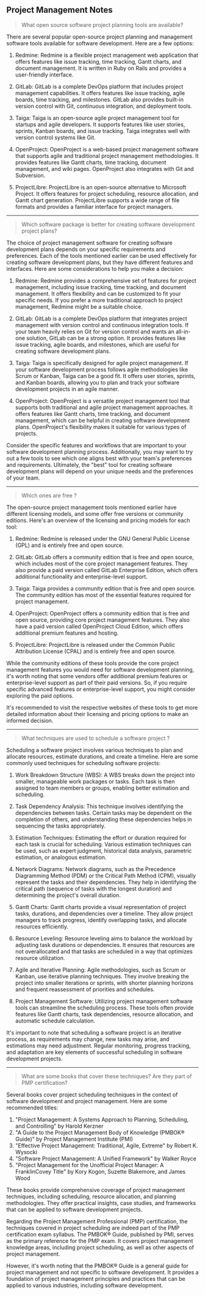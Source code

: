 ## Project Management Notes

> What open source software project planning tools are available? 

There are several popular open-source project planning and management software tools available for software development. Here are a few options:

1. Redmine: Redmine is a flexible project management web application that offers features like issue tracking, time tracking, Gantt charts, and document management. It is written in Ruby on Rails and provides a user-friendly interface.
    
2. GitLab: GitLab is a complete DevOps platform that includes project management capabilities. It offers features like issue tracking, agile boards, time tracking, and milestones. GitLab also provides built-in version control with Git, continuous integration, and deployment tools.
    
3. Taiga: Taiga is an open-source agile project management tool for startups and agile developers. It supports features like user stories, sprints, Kanban boards, and issue tracking. Taiga integrates well with version control systems like Git.
    
4. OpenProject: OpenProject is a web-based project management software that supports agile and traditional project management methodologies. It provides features like Gantt charts, time tracking, document management, and wiki pages. OpenProject also integrates with Git and Subversion.
    
5. ProjectLibre: ProjectLibre is an open-source alternative to Microsoft Project. It offers features for project scheduling, resource allocation, and Gantt chart generation. ProjectLibre supports a wide range of file formats and provides a familiar interface for project managers.
   
---
> Which software package is better for creating software development project plans?  

The choice of project management software for creating software development plans depends on your specific requirements and preferences. Each of the tools mentioned earlier can be used effectively for creating software development plans, but they have different features and interfaces. Here are some considerations to help you make a decision:

1. Redmine: Redmine provides a comprehensive set of features for project management, including issue tracking, time tracking, and document management. It offers flexibility and can be customized to fit your specific needs. If you prefer a more traditional approach to project management, Redmine might be a suitable choice.
    
2. GitLab: GitLab is a complete DevOps platform that integrates project management with version control and continuous integration tools. If your team heavily relies on Git for version control and wants an all-in-one solution, GitLab can be a strong option. It provides features like issue tracking, agile boards, and milestones, which are useful for creating software development plans.
    
3. Taiga: Taiga is specifically designed for agile project management. If your software development process follows agile methodologies like Scrum or Kanban, Taiga can be a good fit. It offers user stories, sprints, and Kanban boards, allowing you to plan and track your software development projects in an agile manner.
    
4. OpenProject: OpenProject is a versatile project management tool that supports both traditional and agile project management approaches. It offers features like Gantt charts, time tracking, and document management, which can be helpful in creating software development plans. OpenProject's flexibility makes it suitable for various types of projects.
    
Consider the specific features and workflows that are important to your software development planning process. Additionally, you may want to try out a few tools to see which one aligns best with your team's preferences and requirements. Ultimately, the "best" tool for creating software development plans will depend on your unique needs and the preferences of your team.

---
> Which ones are free ? 

The open-source project management tools mentioned earlier have different licensing models, and some offer free versions or community editions. Here's an overview of the licensing and pricing models for each tool:

1. Redmine: Redmine is released under the GNU General Public License (GPL) and is entirely free and open source.
    
2. GitLab: GitLab offers a community edition that is free and open source, which includes most of the core project management features. They also provide a paid version called GitLab Enterprise Edition, which offers additional functionality and enterprise-level support.
    
3. Taiga: Taiga provides a community edition that is free and open source. The community edition has most of the essential features required for project management.
    
4. OpenProject: OpenProject offers a community edition that is free and open source, providing core project management features. They also have a paid version called OpenProject Cloud Edition, which offers additional premium features and hosting.
    
5. ProjectLibre: ProjectLibre is released under the Common Public Attribution License (CPAL) and is entirely free and open source.
    
While the community editions of these tools provide the core project management features you would need for software development planning, it's worth noting that some vendors offer additional premium features or enterprise-level support as part of their paid versions. So, if you require specific advanced features or enterprise-level support, you might consider exploring the paid options.

It's recommended to visit the respective websites of these tools to get more detailed information about their licensing and pricing options to make an informed decision.

---
> What techniques are used to schedule a software project ? 

Scheduling a software project involves various techniques to plan and allocate resources, estimate durations, and create a timeline. Here are some commonly used techniques for scheduling software projects:

1. Work Breakdown Structure (WBS): A WBS breaks down the project into smaller, manageable work packages or tasks. Each task is then assigned to team members or groups, enabling better estimation and scheduling.
    
2. Task Dependency Analysis: This technique involves identifying the dependencies between tasks. Certain tasks may be dependent on the completion of others, and understanding these dependencies helps in sequencing the tasks appropriately.
    
3. Estimation Techniques: Estimating the effort or duration required for each task is crucial for scheduling. Various estimation techniques can be used, such as expert judgment, historical data analysis, parametric estimation, or analogous estimation.
    
4. Network Diagrams: Network diagrams, such as the Precedence Diagramming Method (PDM) or the Critical Path Method (CPM), visually represent the tasks and their dependencies. They help in identifying the critical path (sequence of tasks with the longest duration) and determining the project's overall duration.
    
5. Gantt Charts: Gantt charts provide a visual representation of project tasks, durations, and dependencies over a timeline. They allow project managers to track progress, identify overlapping tasks, and allocate resources efficiently.
    
6. Resource Leveling: Resource leveling aims to balance the workload by adjusting task durations or dependencies. It ensures that resources are not overallocated and that tasks are scheduled in a way that optimizes resource utilization.
    
7. Agile and Iterative Planning: Agile methodologies, such as Scrum or Kanban, use iterative planning techniques. They involve breaking the project into smaller iterations or sprints, with shorter planning horizons and frequent reassessment of priorities and schedules.
    
8. Project Management Software: Utilizing project management software tools can streamline the scheduling process. These tools often provide features like Gantt charts, task dependencies, resource allocation, and automatic schedule calculation.
    
It's important to note that scheduling a software project is an iterative process, as requirements may change, new tasks may arise, and estimations may need adjustment. Regular monitoring, progress tracking, and adaptation are key elements of successful scheduling in software development projects.

--- 
> What are some books that cover these techniques?  Are they part of PMP certification? 

Several books cover project scheduling techniques in the context of software development and project management. Here are some recommended titles:

1. "Project Management: A Systems Approach to Planning, Scheduling, and Controlling" by Harold Kerzner
2. "A Guide to the Project Management Body of Knowledge (PMBOK® Guide)" by Project Management Institute (PMI)
3. "Effective Project Management: Traditional, Agile, Extreme" by Robert K. Wysocki
4. "Software Project Management: A Unified Framework" by Walker Royce
5. "Project Management for the Unofficial Project Manager: A FranklinCovey Title" by Kory Kogon, Suzette Blakemore, and James Wood

These books provide comprehensive coverage of project management techniques, including scheduling, resource allocation, and planning methodologies. They offer practical insights, case studies, and frameworks that can be applied to software development projects.

Regarding the Project Management Professional (PMP) certification, the techniques covered in project scheduling are indeed part of the PMP certification exam syllabus. The PMBOK® Guide, published by PMI, serves as the primary reference for the PMP exam. It covers project management knowledge areas, including project scheduling, as well as other aspects of project management.

However, it's worth noting that the PMBOK® Guide is a general guide for project management and not specific to software development. It provides a foundation of project management principles and practices that can be applied to various industries, including software development.

